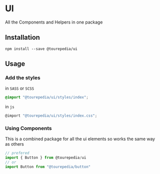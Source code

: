 # UI

All the Components and Helpers in one package

## Installation

```
npm install --save @tourepedia/ui
```

## Usage

### Add the styles

in `SASS` or `SCSS`

```scss
@import "@tourepedia/ui/styles/index";
```

in `js`

```js
@import "@tourepedia/ui/styles/index.css";
```

### Using Components

This is a combined package for all the ui elements so works the same way as others

```js
// prefered
import { Button } from @tourepedia/ui
// or
import Button from "@tourepedia/button"
```
